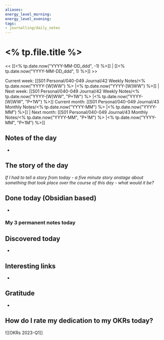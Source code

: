 ```yaml
---
aliases: 
energy_level_morning: 
energy_level_evening: 
tags:
- journalling/daily_notes
---
```


# <% tp.file.title %>
<< [[<% tp.date.now("YYYY-MM-DD_ddd", -1) %>]] | [[<% tp.date.now("YYYY-MM-DD_ddd", 1) %>]] >>

Current week: [[S01 Personal/040-049 Journal/42 Weekly Notes/<% tp.date.now("YYYY-[W]WW") %> |<% tp.date.now("YYYY-[W]WW") %>]] | Next week: [[S01 Personal/040-049 Journal/42 Weekly Notes/<% tp.date.now("YYYY-[W]WW", "P+1W") %> |<% tp.date.now("YYYY-[W]WW", "P+1W") %>]]
Current month: [[S01 Personal/040-049 Journal/43 Monthly Notes/<% tp.date.now("YYYY-MM") %> |<% tp.date.now("YYYY-MM") %>]] | Next month: [[S01 Personal/040-049 Journal/43 Monthly Notes/<% tp.date.now("YYYY-MM", "P+1M") %> |<% tp.date.now("YYYY-MM", "P+1M") %>]]


## Notes of the day
+ 

## The story of the day
*If I had to tell a story from today - a five minute story onstage about something that took place over the course of this day - what would it be?*


## Done today (Obsidian based)
+ 

### My 3 permanent notes today

## Discovered today
+ 
## Interesting links
+ 
## Gratitude
+ 
## How do I rate my dedication to my OKRs today?



![[OKRs 2023-Q1]]